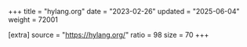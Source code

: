 +++
title = "hylang.org"
date = "2023-02-26"
updated = "2025-06-04"
weight = 72001

[extra]
source = "https://hylang.org/"
ratio = 98
size = 70
+++
